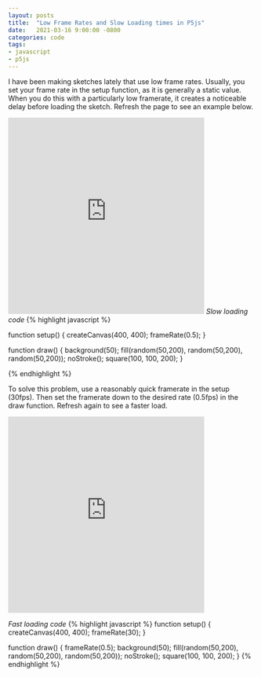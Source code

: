 ```yaml
---
layout: posts
title:  "Low Frame Rates and Slow Loading times in P5js"
date:   2021-03-16 9:00:00 -0800
categories: code
tags: 
- javascript
- p5js
---
```

I have been making sketches lately that use low frame rates. Usually, you set your frame rate in the setup function, as it is generally a static value. When you do this with a particularly low framerate, it creates a noticeable delay before loading the sketch. Refresh the page to see an example below.

<iframe src="https://editor.p5js.org/bobbymeyer/embed/4MVuKraNE"
        style="width: 400px; 
              height: 400px; 
              overflow: hidden;"  
        scrolling="no" 
        frameborder="0">
</iframe>
<i>Slow loading code</i>
{% highlight javascript %}

function setup() {
  createCanvas(400, 400);
  frameRate(0.5);
}

function draw() {
  background(50);
  fill(random(50,200), random(50,200), random(50,200));
  noStroke();
  square(100, 100, 200);
}

{% endhighlight %}

To solve this problem, use a reasonably quick framerate in the setup (30fps). Then set the framerate down to the desired rate (0.5fps) in the draw function. Refresh again to see a faster load.

<iframe src="https://editor.p5js.org/bobbymeyer/embed/c5kniDVTR"
        style="width: 400px; 
              height: 400px; 
              overflow: hidden;"  
        scrolling="no" 
        frameborder="0"></iframe>

<i>Fast loading code</i>
{% highlight javascript %}
function setup() {
  createCanvas(400, 400);
  frameRate(30);
}

function draw() {
  frameRate(0.5);
  background(50);
  fill(random(50,200), random(50,200), random(50,200));
  noStroke();
  square(100, 100, 200);
}
{% endhighlight %}

<br>